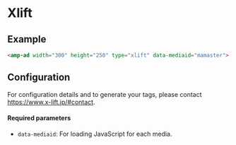 <!---
Copyright 2016 The AMP HTML Authors. All Rights Reserved.

Licensed under the Apache License, Version 2.0 (the "License");
you may not use this file except in compliance with the License.
You may obtain a copy of the License at

      http://www.apache.org/licenses/LICENSE-2.0

Unless required by applicable law or agreed to in writing, software
distributed under the License is distributed on an "AS-IS" BASIS,
WITHOUT WARRANTIES OR CONDITIONS OF ANY KIND, either express or implied.
See the License for the specific language governing permissions and
limitations under the License.
-->

# Xlift

## Example

```html
<amp-ad width="300" height="250" type="xlift" data-mediaid="mamaster"> </amp-ad>
```

## Configuration

For configuration details and to generate your tags, please contact https://www.x-lift.jp/#contact.

#### Required parameters

- `data-mediaid`: For loading JavaScript for each media.
